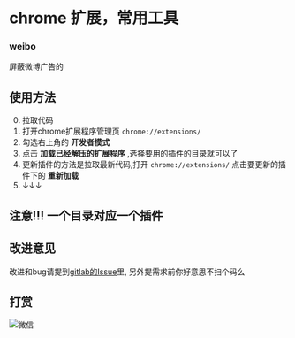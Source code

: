 # chrome 扩展，常用工具

### weibo

屏蔽微博广告的

## 使用方法

0. 拉取代码
1. 打开chrome扩展程序管理页 `chrome://extensions/`
2. 勾选右上角的 **开发者模式**
3. 点击 **加载已经解压的扩展程序** ,选择要用的插件的目录就可以了
4. 更新插件的方法是拉取最新代码,打开 `chrome://extensions/` 点击要更新的插件下的 **重新加载**
5. ↓↓↓ 

## 注意!!! 一个目录对应一个插件


## 改进意见

改进和bug请提到[gitlab的Issue](https://gitlab.yeshj.com/ebase/chrome-extension/issues)里,
另外提需求前你好意思不扫个码么

## 打赏

![微信](https://gitlab.yeshj.com/ebase/chrome-extension/raw/master/QRCode.png)
